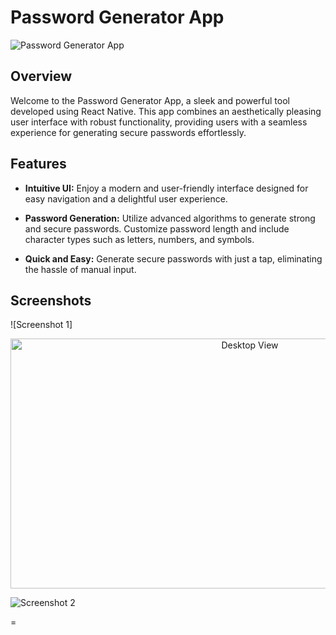 # Password Generator App

![Password Generator App](./screenshots/app-screenshot.png)

## Overview

Welcome to the Password Generator App, a sleek and powerful tool developed using React Native. This app combines an aesthetically pleasing user interface with robust functionality, providing users with a seamless experience for generating secure passwords effortlessly.

## Features

- **Intuitive UI:** Enjoy a modern and user-friendly interface designed for easy navigation and a delightful user experience.

- **Password Generation:** Utilize advanced algorithms to generate strong and secure passwords. Customize password length and include character types such as letters, numbers, and symbols.

- **Quick and Easy:** Generate secure passwords with just a tap, eliminating the hassle of manual input.

## Screenshots

![Screenshot 1]<div align="center"><img src="https://res.cloudinary.com/dzxorfube/image/upload/v1700238730/samples/website%20screenshot/lfwqmprjhkpfsnz70dyi.png" alt="Desktop View" width="750" height="400"></div>

![Screenshot 2](./screenshots/screenshot-2.png)

=

